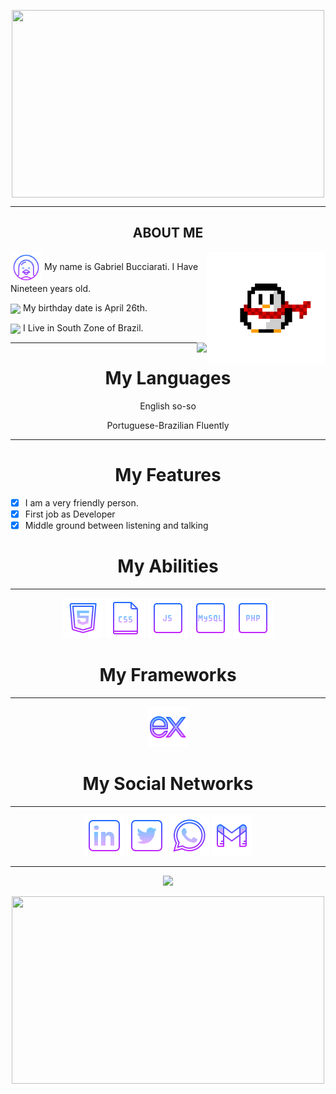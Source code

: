 <p align="center"> <img src="https://i.gifer.com/origin/fe/fe9eebde5e19b66192281164142359e4.gif" width=500 height=300 align=center> </p>
                  <hr>
                            <h2 align="center"> ABOUT ME </h2>
                            
                            
<img src="assets\Profile\pinguim.gif" width="190" height="180" align="right">

<img src="assets\Profile\icons8-linux-64.png" width="50" align="center"> My name is Gabriel Bucciarati. I Have Nineteen years old. 

<img src="assets\Profile\icons8-aniversário-64.png" class="cake" width="50" align="center">  My birthday date is April 26th.

<img src="assets\Profile\icons8-página-inicial-64.png" width="50" align="center"> I Live in South Zone of Brazil.

<img src="https://github-readme-stats.vercel.app/api?username=ehotedas&show_icons=true&theme=tokyonight" align="right">

<hr>

<h1 align="center"> My Languages </h1>

<p align="center"> English so-so </p>
<p align="center"> Portuguese-Brazilian Fluently </p>

<hr>

<h1 align="center"> My Features </h1>

- [x] I am a very friendly person.
- [x] First job as Developer
- [x] Middle ground between listening and talking

<h1 align="center"> My Abilities </h1>
<hr>

<p align="center">
        <img src="https://github.com/ehotedas/ehotedas/blob/main/assets/Abilities/icons8-html-5-64.png">
        <img src="https://github.com/ehotedas/ehotedas/blob/main/assets/Abilities/icons8-ficheiro-css-64.png">
        <img src="https://github.com/ehotedas/ehotedas/blob/main/assets/Abilities/icons8-javascript-64.png"> 
        <img src="assets\Abilities\icons8-mysql-64.png">
        <img src="https://raw.githubusercontent.com/ehotedas/ehotedas/main/assets/Abilities/icons8-php-64.png">
</p>

<h1 align="center"> My Frameworks</h1>
<hr>
        <p align="center">
        <img src="https://raw.githubusercontent.com/ehotedas/ehotedas/main/assets/Abilities/icons8-express-js-64.png"></a>
 
<h1 align="center">  My Social Networks </h1>
<hr>
        <p align="center">
        <a href="https://www.linkedin.com/in/gabriel-demarchi-1504ba18a/"><img src="https://github.com/ehotedas/ehotedas/blob/main/assets/Social%20Networks/icons8-linkedin-64.png"></a>
        <a href="https://twitter.com/the_bucciarati"><img src="https://github.com/ehotedas/ehotedas/blob/main/assets/Social%20Networks/icons8-twitter-quadrado-64.png"></a>
        <a href="https://api.whatsapp.com/send?phone=47984185003&text=Olá,%20Vim%20pelo%20GitHub!"><img src="https://github.com/ehotedas/ehotedas/blob/main/assets/Social%20Networks/icons8-whatsapp-64.png"></a>
        <a href="mailto:gabrielhanma@outlook.com"><img src="assets\Social Networks\icons8-gmail-64 (1).png"></a>
        
 <hr>

<p align="center">
<img src="https://github-readme-stats.vercel.app/api/top-langs/?username=ehotedas&layout=compact)](https://github.com/anuraghazra/github-readme-stats">
</p>

<p align="center"> <img src="https://img.wattpad.com/b95c9ad5a9e310862b445a7cb3c14543577c395f/68747470733a2f2f73332e616d617a6f6e6177732e636f6d2f776174747061642d6d656469612d736572766963652f53746f7279496d6167652f5a735f35336c6b684557363754413d3d2d3632353735303037342e3135353031393532376535366230366237333439303030353036382e676966" width=500 height=300 align=center> </p>
   
